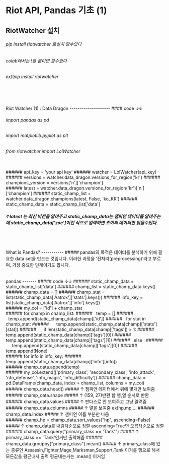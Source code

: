 Riot API, Pandas 기초 (1)
========================
RiotWatcher 설치
----------------
###### pip install riotwatcher 로설치 할수있다
###### colab에서는 !를 붙이면 할수있다
###### ex)!pip install riotwatcher
</br>
</br>
</br>
Riot Watcher (1) : Data Dragon
--------------------
#### code &downarrow;&downarrow;

###### import pandas as pd
###### import matplotlib.pyplot as plt
###### from riotwatcher import LolWatcher
</br>
###### api_key = 'your api key'
###### watcher = LolWatcher(api_key)
</br>
###### versions = watcher.data_dragon.versions_for_region('kr')
###### champions_version = versions['n']['champion']
</br>
###### latest = watcher.data_dragon.versions_for_region('kr')['n']['champion']
###### static_champ_list = watcher.data_dragon.champions(latest, False, 'ko_KR')
###### static_champ_data = static_champ_list['data']

##### &uparrow;latest 는 최신 버전을 알려주고 static_champ_data는 챔피언 데이터를 알려주는데 static_champ_data['zoe']이런 식으로 입력하면 조이의 데이터만 읽을수있다.
</br>
</br>
</br>
What is Pandas?
-----------
##### pandas의 목적은 데이터를 분석하기 위해 필요한 data set을 만드는 것입니다. 이러한 과정을 ‘전처리(preprocessing)’라고 부르며, 가장 중요한 단계이기도 합니다.
</br></br></br>
pandas
-------
##### code &downarrow;&downarrow;
###### static_champ_data = static_champ_list['data']
###### champ_list = static_champ_data.keys()
###### champ_data = []
###### champ_stat = list(static_champ_data['Aatrox']['stats'].keys())
###### info_key = list(static_champ_data['Aatrox']['info'].keys())
</br>
###### my_col = ['id'] + champ_stat
</br>
###### for champ in champ_list:
######   &nbsp;&nbsp;temp = []
######   &nbsp;&nbsp;temp.append(static_champ_data[champ]['id'])
######   &nbsp;&nbsp;for stat in champ_stat:
######   &nbsp;&nbsp;&nbsp;&nbsp;  temp.append(static_champ_data[champ]['stats'][stat])
######   &nbsp;&nbsp;&nbsp;&nbsp; if len(static_champ_data[champ]['tags']) > 1:
######   &nbsp;&nbsp;&nbsp;&nbsp;  temp.append(static_champ_data[champ]['tags'][0])
######   &nbsp;&nbsp;&nbsp;&nbsp;  temp.append(static_champ_data[champ]['tags'][1])
######   &nbsp;&nbsp;else :
######   &nbsp;&nbsp;&nbsp;&nbsp;  temp.append(static_champ_data[champ]['tags'][0])
######   &nbsp;&nbsp;&nbsp;&nbsp;  temp.append(None)
</br>
######   for info in info_key:
######   &nbsp;&nbsp;  temp.append(static_champ_data[champ]['info'][info])
</br>
######   champ_data.append(temp)
</br>
###### my_col.extend(['primary_class', 'secondary_class', 'info_attack', 'nfo_defense', 'info_magic', 'info_difficulty'])
###### champ_data = pd.DataFrame(champ_data, index = champ_list, columns = my_col)
</br>
###### champ_data.head()
##### &uparrow; 챔피언 데이터에서 위에 몇개만 보여줌
###### champ_data.shape
##### &uparrow; (159, 27)반환 함 행,열 순서로 반환
###### champ_data.values
##### &uparrow; 판다스로 안 보여주고 그냥 알려줌
###### champ_data.columns
##### &uparrow; 열을 보여줌 ex)hp,mp,...
###### champ_data.index
##### &uparrow; 챔피언 이름 부분만 나옴

</br>
###### champ_hp = champ_data.sort_values("hp", ascending=False)
##### &uparrow; champ_data를 내림차순으로 정렬 ascending=True면 오름차순으로 정렬
###### champ_data.query("primary_class == 'Tank'")
##### &uparrow; primary_class == 'Tank'인거만 출력해줌
###### champ_data.groupby("primary_class").mean()
##### &uparrow; primary_class에 있는 종류인 Assassin,Fighter,Mage,Marksman,Support,Tank 이거를 행으로 해서 모든값을 평균내서 출력 평균내는거는 .mean() 이거임
